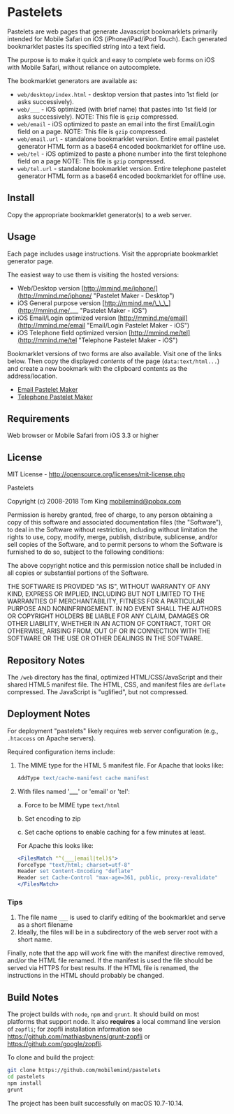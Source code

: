 # Pastelets

Pastelets are web pages that generate Javascript bookmarklets primarily
intended for Mobile Safari on iOS (iPhone/iPad/iPod Touch). Each generated
bookmarklet pastes its specified string into a text field.

The purpose is to make it quick and easy to complete web forms on iOS with
Mobile Safari, without reliance on autocomplete.

The bookmarklet generators are available as:

+ `web/desktop/index.html` - desktop version that pastes into 1st field
  (or asks successively).
+ `web/___` - iOS optimized (with brief name) that pastes into
  1st field (or asks successively). NOTE: This file is `gzip` compressed.
+ `web/email` - iOS optimized to paste an email into the first
  Email/Login field on a page. NOTE: This file is `gzip` compressed.
+ `web/email.url` - standalone bookmarklet version. Entire email pastelet
  generator HTML form as a base64 encoded bookmarklet for offline use.
+ `web/tel` - iOS optimized to paste a phone number into the first
  telephone field on a page NOTE: This file is `gzip` compressed.
+ `web/tel.url` - standalone bookmarklet version. Entire telephone pastelet
  generator HTML form as a base64 encoded bookmarklet for offline use.

## Install

Copy the appropriate bookmarklet generator(s) to a web server.

## Usage

Each page includes usage instructions. Visit the appropriate bookmarklet
generator page.

The easiest way to use them is visiting the hosted versions:

+ Web/Desktop version
  [http://mmind.me/iphone/](http://mmind.me/iphone/ "Pastelet Maker - Desktop")
+ iOS General purpose version
  [http://mmind.me/\_\_\_](http://mmind.me/___ "Pastelet Maker - iOS")
+ iOS Email\/Login optimized version
  [http://mmind.me/email](http://mmind.me/email "Email/Login Pastelet Maker - iOS")
+ iOS Telephone field optimized version
  [http://mmind.me/tel](http://mmind.me/tel "Telephone Pastelet Maker - iOS")

Bookmarklet versions of two forms are also available. Visit one of the links
below. Then copy the displayed _contents_ of the page (`data:text/html...`)
and create a new bookmark with the clipboard contents as the address/location.

+ [Email Pastelet Maker](http://mmind.me/email.joj "Email Pastelet Maker")
+ [Telephone Pastelet Maker](http://mmind.me/tel.joj "Telephone Pastelet
  Maker")

## Requirements

Web browser or Mobile Safari from iOS 3.3 or higher

## License

MIT License - <http://opensource.org/licenses/mit-license.php>

Pastelets

Copyright (c) 2008-2018 Tom King  <mobilemind@pobox.com>

Permission is hereby granted, free of charge, to any person obtaining a copy
of this software and associated documentation files (the "Software"), to deal
in the Software without restriction, including without limitation the rights
to use, copy, modify, merge, publish, distribute, sublicense, and/or sell
copies of the Software, and to permit persons to whom the Software is
furnished to do so, subject to the following conditions:

The above copyright notice and this permission notice shall be included in
all copies or substantial portions of the Software.

THE SOFTWARE IS PROVIDED "AS IS", WITHOUT WARRANTY OF ANY KIND, EXPRESS OR
IMPLIED, INCLUDING BUT NOT LIMITED TO THE WARRANTIES OF MERCHANTABILITY,
FITNESS FOR A PARTICULAR PURPOSE AND NONINFRINGEMENT. IN NO EVENT SHALL THE
AUTHORS OR COPYRIGHT HOLDERS BE LIABLE FOR ANY CLAIM, DAMAGES OR OTHER
LIABILITY, WHETHER IN AN ACTION OF CONTRACT, TORT OR OTHERWISE, ARISING FROM,
OUT OF OR IN CONNECTION WITH THE SOFTWARE OR THE USE OR OTHER DEALINGS IN THE
SOFTWARE.

## Repository Notes

The `/web` directory has the final, optimized HTML/CSS/JavaScript and their
shared HTML5 manifest file. The HTML, CSS, and manifest files are `deflate`
compressed. The JavaScript is "uglified", but not compressed.

## Deployment Notes

For deployment "pastelets" likely requires web server configuration (e.g.,
`.htaccess` on Apache servers).

Required configuration items include:

1. The MIME type for the HTML 5 manifest file. For Apache that looks like:

   ````apache
   AddType text/cache-manifest cache manifest
   ````

2. With files named '\_\_\_' or 'email' or 'tel':

   a. Force to be MIME type `text/html`

   b. Set encoding to zip

   c. Set cache options to enable caching for a few minutes at least.

   For Apache this looks like:

   ````apache
   <FilesMatch "^(___|email|tel)$">
   ForceType "text/html; charset=utf-8"
   Header set Content-Encoding "deflate"
   Header set Cache-Control "max-age=361, public, proxy-revalidate"
   </FilesMatch>
   ````

### Tips

1. The file name `___` is used to clarify editing of the bookmarklet and
   serve as a short filename
2. Ideally, the files will be in a subdirectory of the web server root with a
   short name.

Finally, note that the app will work fine with the manifest directive
removed, and/or the HTML file renamed. If the manifest is used the file
should be served via HTTPS for best results. If the HTML file is renamed,
the instructions in the HTML should probably be changed.

## Build Notes

The project builds with `node`, `npm` and `grunt`. It should build on
most platforms that support node. It also **requires** a local command line
version of `zopfli`; for zopfli installation information see
<https://github.com/mathiasbynens/grunt-zopfli> or
<https://github.com/google/zopfli>.

To clone and build the project:

   ````bash
   git clone https://github.com/mobilemind/pastelets
   cd pastelets
   npm install
   grunt
   ````

The project has been built successfully on macOS 10.7-10.14.
